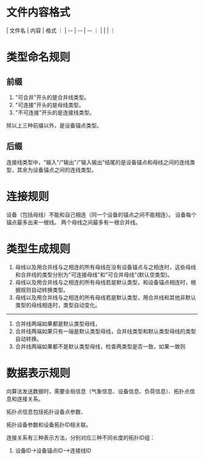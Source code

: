 # 文件内容格式

|  文件名  |  内容  | 格式 ｜
| -- | -- | -- ｜
|    |    |    ｜

# 类型命名规则

## 前缀

1. "可合并"开头的是合并线类型。
2. "可连接"开头的是母线类型。
3. "不可连接"开头的是连接线类型。

除以上三种前缀以外，是设备锚点类型。

## 后缀

连接线类型中，"输入"/"输出"/"输入输出"结尾的是设备锚点和母线之间的连线类型，其余为设备锚点之间的连线类型。

# 连接规则

设备（包括母线）不能和自己相连（同一个设备的锚点之间不能相连）。
设备每个锚点最多出来一根线。
两个母线之间最多有一根合并线。

# 类型生成规则

1. 母线以及用合并线与之相连的所有母线在没有设备锚点与之相连时，这些母线和合并线的类型分别为"可连接母线"和"可合并母线"(默认空类型)。
2. 母线以及用合并线与之相连的所有母线若是默认类型，和设备锚点相连时，根据规则自动转换类型。
3. 母线以及用合并线与之相连的所有母线若是默认类型，用合并线和其他非默认类型的母线相连时，类型自动变化。

----

1. 合并线两端如果都是默认类型母线，
2. 合并线两端如果只有一端是默认类型母线，合并线类型和默认类型母线的类型自动转换。
3. 合并线两端如果都不是默认类型母线，检查两类型是否一致，如果一致则

# 数据表示规则

向算法发送数据时，需要全局信息（气象信息、设备信息、负荷信息）、拓扑点信息和连接关系。

拓扑点信息包括拓扑设备点参数、

拓扑设备参数和设备拓扑ID相关联。



连接关系有三种表示方法，分别对应三种不同长度的拓扑ID组：

1. 设备ID->设备锚点ID—>连接线ID